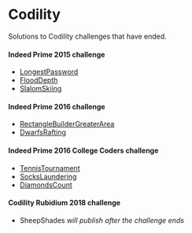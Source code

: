 # Codility
Solutions to Codility challenges that have ended.

#### Indeed Prime 2015 challenge
- [LongestPassword](solutions/longest_password.rb)
- [FloodDepth](solutions/flood_depth.rb)
- [SlalomSkiing](solutions/slalom_skiing.rb)

#### Indeed Prime 2016 challenge

- [RectangleBuilderGreaterArea](solutions/rectangle_builder.rb)
- [DwarfsRafting](solutions/dwarves_rafting.rb)

#### Indeed Prime 2016 College Coders challenge
- [TennisTournament](solutions/tennis_tournament.rb)
- [SocksLaundering](solutions/socks_laundering.rb)
- [DiamondsCount](solutions/diamonds_count.rb)

#### Codility Rubidium 2018 challenge
- SheepShades _will publish after the challenge ends_
